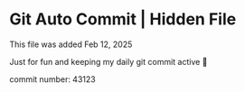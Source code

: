 # Git Auto Commit | Hidden File

This file was added Feb 12, 2025

Just for fun and keeping my daily git commit active 🤪

commit number: 43123
